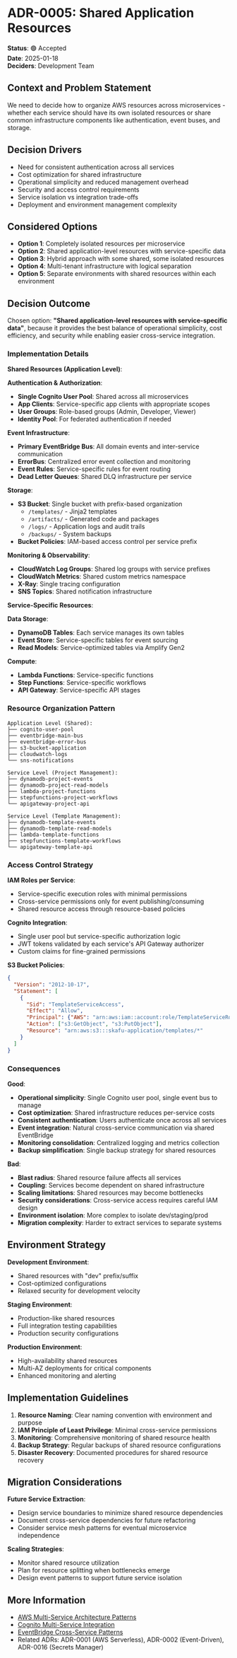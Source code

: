 # ADR-0005: Shared Application Resources

**Status**: 🟢 Accepted  
**Date**: 2025-01-18  
**Deciders**: Development Team

## Context and Problem Statement

We need to decide how to organize AWS resources across microservices - whether each service should have its own isolated resources or share common infrastructure components like authentication, event buses, and storage.

## Decision Drivers

* Need for consistent authentication across all services
* Cost optimization for shared infrastructure
* Operational simplicity and reduced management overhead
* Security and access control requirements
* Service isolation vs integration trade-offs
* Deployment and environment management complexity

## Considered Options

* **Option 1**: Completely isolated resources per microservice
* **Option 2**: Shared application-level resources with service-specific data
* **Option 3**: Hybrid approach with some shared, some isolated resources
* **Option 4**: Multi-tenant infrastructure with logical separation
* **Option 5**: Separate environments with shared resources within each environment

## Decision Outcome

Chosen option: **"Shared application-level resources with service-specific data"**, because it provides the best balance of operational simplicity, cost efficiency, and security while enabling easier cross-service integration.

### Implementation Details

**Shared Resources (Application Level)**:

**Authentication & Authorization**:
- **Single Cognito User Pool**: Shared across all microservices
- **App Clients**: Service-specific app clients with appropriate scopes
- **User Groups**: Role-based groups (Admin, Developer, Viewer)
- **Identity Pool**: For federated authentication if needed

**Event Infrastructure**:
- **Primary EventBridge Bus**: All domain events and inter-service communication
- **ErrorBus**: Centralized error event collection and monitoring
- **Event Rules**: Service-specific rules for event routing
- **Dead Letter Queues**: Shared DLQ infrastructure per service

**Storage**:
- **S3 Bucket**: Single bucket with prefix-based organization
  - `/templates/` - Jinja2 templates
  - `/artifacts/` - Generated code and packages  
  - `/logs/` - Application logs and audit trails
  - `/backups/` - System backups
- **Bucket Policies**: IAM-based access control per service prefix

**Monitoring & Observability**:
- **CloudWatch Log Groups**: Shared log groups with service prefixes
- **CloudWatch Metrics**: Shared custom metrics namespace
- **X-Ray**: Single tracing configuration
- **SNS Topics**: Shared notification infrastructure

**Service-Specific Resources**:

**Data Storage**:
- **DynamoDB Tables**: Each service manages its own tables
- **Event Store**: Service-specific tables for event sourcing
- **Read Models**: Service-optimized tables via Amplify Gen2

**Compute**:
- **Lambda Functions**: Service-specific functions
- **Step Functions**: Service-specific workflows
- **API Gateway**: Service-specific API stages

### Resource Organization Pattern

```
Application Level (Shared):
├── cognito-user-pool
├── eventbridge-main-bus
├── eventbridge-error-bus  
├── s3-bucket-application
├── cloudwatch-logs
└── sns-notifications

Service Level (Project Management):
├── dynamodb-project-events
├── dynamodb-project-read-models
├── lambda-project-functions
├── stepfunctions-project-workflows
└── apigateway-project-api

Service Level (Template Management):
├── dynamodb-template-events
├── dynamodb-template-read-models
├── lambda-template-functions
├── stepfunctions-template-workflows
└── apigateway-template-api
```

### Access Control Strategy

**IAM Roles per Service**:
- Service-specific execution roles with minimal permissions
- Cross-service permissions only for event publishing/consuming
- Shared resource access through resource-based policies

**Cognito Integration**:
- Single user pool but service-specific authorization logic
- JWT tokens validated by each service's API Gateway authorizer
- Custom claims for fine-grained permissions

**S3 Bucket Policies**:
```json
{
  "Version": "2012-10-17",
  "Statement": [
    {
      "Sid": "TemplateServiceAccess",
      "Effect": "Allow",
      "Principal": {"AWS": "arn:aws:iam::account:role/TemplateServiceRole"},
      "Action": ["s3:GetObject", "s3:PutObject"],
      "Resource": "arn:aws:s3:::skafu-application/templates/*"
    }
  ]
}
```

### Consequences

**Good**:
* **Operational simplicity**: Single Cognito user pool, single event bus to manage
* **Cost optimization**: Shared infrastructure reduces per-service costs
* **Consistent authentication**: Users authenticate once across all services
* **Event integration**: Natural cross-service communication via shared EventBridge
* **Monitoring consolidation**: Centralized logging and metrics collection
* **Backup simplification**: Single backup strategy for shared resources

**Bad**:
* **Blast radius**: Shared resource failure affects all services
* **Coupling**: Services become dependent on shared infrastructure
* **Scaling limitations**: Shared resources may become bottlenecks
* **Security considerations**: Cross-service access requires careful IAM design
* **Environment isolation**: More complex to isolate dev/staging/prod
* **Migration complexity**: Harder to extract services to separate systems

## Environment Strategy

**Development Environment**:
- Shared resources with "dev" prefix/suffix
- Cost-optimized configurations
- Relaxed security for development velocity

**Staging Environment**:
- Production-like shared resources
- Full integration testing capabilities
- Production security configurations

**Production Environment**:
- High-availability shared resources
- Multi-AZ deployments for critical components
- Enhanced monitoring and alerting

## Implementation Guidelines

1. **Resource Naming**: Clear naming convention with environment and purpose
2. **IAM Principle of Least Privilege**: Minimal cross-service permissions
3. **Monitoring**: Comprehensive monitoring of shared resource health
4. **Backup Strategy**: Regular backups of shared resource configurations
5. **Disaster Recovery**: Documented procedures for shared resource recovery

## Migration Considerations

**Future Service Extraction**:
- Design service boundaries to minimize shared resource dependencies
- Document cross-service dependencies for future refactoring
- Consider service mesh patterns for eventual microservice independence

**Scaling Strategies**:
- Monitor shared resource utilization
- Plan for resource splitting when bottlenecks emerge
- Design event patterns to support future service isolation

## More Information

* [AWS Multi-Service Architecture Patterns](https://aws.amazon.com/microservices/)
* [Cognito Multi-Service Integration](https://docs.aws.amazon.com/cognito/)
* [EventBridge Cross-Service Patterns](https://docs.aws.amazon.com/eventbridge/)
* Related ADRs: ADR-0001 (AWS Serverless), ADR-0002 (Event-Driven), ADR-0016 (Secrets Manager)